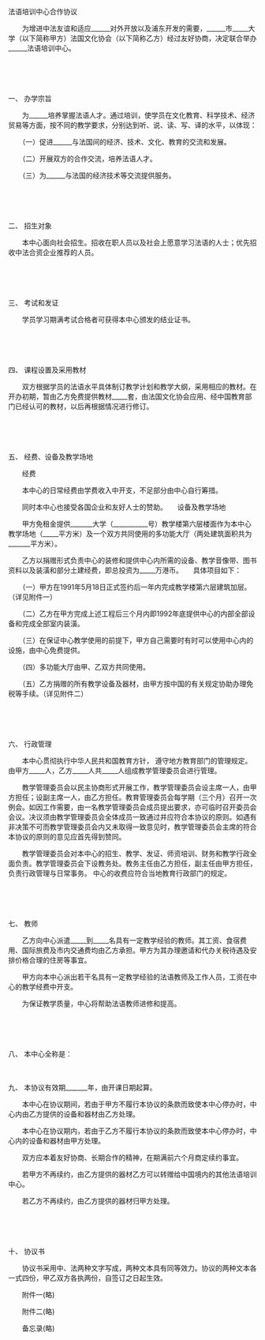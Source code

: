 



法语培训中心合作协议



 

　　为增进中法友谊和适应______对外开放以及浦东开发的需要，______市_____大学（以下简称甲方）法国文化协会（以下简称乙方）经过友好协商，决定联合举办______法语培训中心。

　　

　　

一、
办学宗旨

　　为______培养掌握法语人才。通过培训，使学员在文化教育、科学技术、经济贸易等方面，按不同的教学要求，分别达到听、说、读、写、译的水平，以体现：

　　（一）促进______与法国间的经济、技术、文化、教育的交流和发展。

　　（二）开展双方的合作交流，培养法语人才。

　　（三）为______与法国的经济技术等交流提供服务。

　　

　　

二、
招生对象

　　本中心面向社会招生。招收在职人员以及社会上愿意学习法语的人士；优先招收中法合资企业推荐的人员。

　　

　　

三、
考试和发证

　　学员学习期满考试合格者可获得本中心颁发的结业证书。

　　

　　

四、
课程设置及采用教材

　　双方根据学员的法语水平具体制订教学计划和教学大纲，采用相应的教材。在开办初期，暂由乙方免费提供教材_____套，由法国文化协会应用、经中国教育部门已经认可的教材，以后再根据情况进行修订。

　　

　　

五、
经费、设备及教学场地

　　经费

　　本中心的日常经费由学费收入中开支，不足部分由中心自行筹措。

　　同时本中心也接受各国企业和友好人士的赞助。　　设备及教学场地

　　甲方免租金提供_______大学（___________号）教学楼第六层楼面作为本中心教学场地（_____平方米）及一个双方共同使用的多功能大厅（两处建筑面积共为_______平方米）。

　　乙方以捐赠形式负责中心的装修和提供中心内所需的设备、教学音像带、图书资料以及装潢和部分土建经费，即总投资为_____万港币。　　具体项目如下：

　　（一）甲方在1991年5月18日正式签约后一年内完成教学楼第六层建筑加层。（详见附件一）

　　（二）乙方在甲方完成上述工程后三个月内即1992年底提供中心的内部全部设备和完成全部室内装潢。

　　（三）在保证中心教学使用的前提下，甲方自己需要时有时可以使用中心内的设施，由中心免费提供。

　　（四）多功能大厅由甲、乙双方共同使用。

　　（五）乙方捐赠的所有教学设备及器材，由甲方按中国的有关规定协助办理免税等手续。（详见附件二）

　　

　　

六、
行政管理

　　本中心贯彻执行中华人民共和国教育方针， 遵守地方教育部门的管理规定。由甲方_____人，乙方_____人共_____人组成教学管理委员会进行管理。

　　教学管理委员会以民主协商形式开展工作，教学管理委员会设主席一人，由甲方担任；设副主席一人，由乙方担任。教育管理委员会每学期（三个月）召开一次例会。如因工作需要，由一名教学管理委员会成员提出要求，亦可临时召开委员会会议。决议须由教学管理委员会全体成员一致通过并应符合本协议的原则。如遇有非决策不可而教学管理委员会内又未取得一致意见时，教学管理委员会主席的符合本协议的原则的意见应首先得到赞同。

　　教学管理委员会对本中心的招生、教学、发证、师资培训、财务和教学行政全面负责。教学管理委员会下设教务处。教务主任由乙方担任，副主任由甲方担任，负责行政管理与日常事务。 中心的收费应符合当地教育行政部门的规定。

　　

　　

七、
教师

　　乙方向中心派遣_____到_____名具有一定教学经验的教师。其工资、食宿费用、国际旅费及市内交通费均由乙方承担。甲方为其办理邀请和代办关税待遇及安排价格合理的住房等事宜。

　　甲方向本中心派出若干名具有一定教学经验的法语教师及工作人员，工资在中心的教学经费中开支。

　　为保证教学质量，中心将帮助法语教师进修和提高。

　　

　　

八、
本中心全称是：

　　

九、
本协议有效期_______年，由开课日期起算。

　　本中心在协议期间，若由于甲方不履行本协议的条款而致使本中心停办时，中心内由乙方提供的设备和器材由乙方处理。

　　本中心在协议期内，若由于乙方不履行本协议的条款而致使本中心停办时，中心内的设备和器材由甲方处理。

　　双方应本着友好协商、长期合作的精神，在期满前六个月商定续约事宜。

　　若甲方不再续约，由乙方提供的器材乙方可以转赠给中国境内的其他法语培训中心。

　　若乙方不再续约，由乙方提供的器材归甲方处理。

　　

　　

十、
协议书

　　协议书采用中、法两种文字写成，两种文本具有同等效力。协议的两种文本各一式四份，甲乙双方各执两份，自签订之日起生效。　　

　　附件一(略)

　　附件二(略)

　　备忘录(略)